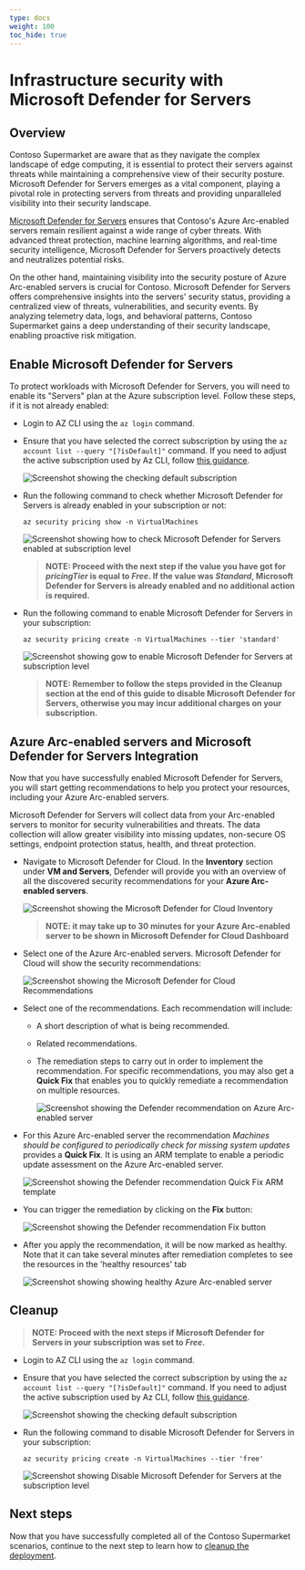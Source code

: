 ```yaml
---
type: docs
weight: 100
toc_hide: true
---
```


# Infrastructure security with Microsoft Defender for Servers

## Overview

Contoso Supermarket are aware that as they navigate the complex landscape of edge computing, it is essential to protect their servers against threats while maintaining a comprehensive view of their security posture. Microsoft Defender for Servers emerges as a vital component, playing a pivotal role in protecting servers from threats and providing unparalleled visibility into their security landscape.

[Microsoft Defender for Servers](https://learn.microsoft.com/azure/defender-for-cloud/plan-defender-for-servers) ensures that Contoso's Azure Arc-enabled servers remain resilient against a wide range of cyber threats. With advanced threat protection, machine learning algorithms, and real-time security intelligence, Microsoft Defender for Servers proactively detects and neutralizes potential risks.

On the other hand, maintaining visibility into the security posture of Azure Arc-enabled servers is crucial for Contoso. Microsoft Defender for Servers offers comprehensive insights into the servers' security status, providing a centralized view of threats, vulnerabilities, and security events. By analyzing telemetry data, logs, and behavioral patterns, Contoso Supermarket gains a deep understanding of their security landscape, enabling proactive risk mitigation.

## Enable Microsoft Defender for Servers

To protect workloads with Microsoft Defender for Servers, you will need to enable its "Servers" plan at the Azure subscription level. Follow these steps, if it is not already enabled:

- Login to AZ CLI using the ```az login``` command.

- Ensure that you have selected the correct subscription by using the ```az account list --query "[?isDefault]"``` command. If you need to adjust the active subscription used by Az CLI, follow [this guidance](https://docs.microsoft.com/cli/azure/manage-azure-subscriptions-azure-cli#change-the-active-subscription).

    ![Screenshot showing the checking default subscription](./img/check_default_subscription.png)

- Run the following command to check whether Microsoft Defender for Servers is already enabled in your subscription or not:

    ```shell
    az security pricing show -n VirtualMachines
    ```

    ![Screenshot showing how to check Microsoft Defender for Servers enabled at subscription level](./img/check_defender_for_servers.png)

    > __NOTE: Proceed with the next step if the value you have got for _pricingTier_ is equal to _Free_. If the value was _Standard_, Microsoft Defender for Servers is already enabled and no additional action is required.__

- Run the following command to enable Microsoft Defender for Servers in your subscription:

    ```shell
    az security pricing create -n VirtualMachines --tier 'standard'
    ```

    ![Screenshot showing gow to enable Microsoft Defender for Servers at subscription level](./img/enable_defender_for_servers.png)

    > __NOTE: Remember to follow the steps provided in the Cleanup section at the end of this guide to disable Microsoft Defender for Servers, otherwise you may incur additional charges on your subscription.__

## Azure Arc-enabled servers and Microsoft Defender for Servers Integration

Now that you have successfully enabled Microsoft Defender for Servers, you will start getting recommendations to help you protect your resources, including your Azure Arc-enabled servers.

Microsoft Defender for Servers will collect data from your Arc-enabled servers to monitor for security vulnerabilities and threats. The data collection will allow greater visibility into missing updates, non-secure OS settings, endpoint protection status, health, and threat protection.

- Navigate to Microsoft Defender for Cloud. In the __Inventory__ section under __VM and Servers__, Defender will provide you with an overview of all the discovered security recommendations for your __Azure Arc-enabled servers__.

    ![Screenshot showing the Microsoft Defender for Cloud Inventory](./img/inventory_defender_for_servers.png)

    > __NOTE: it may take up to 30 minutes for your Azure Arc-enabled server to be shown in Microsoft Defender for Cloud Dashboard__

- Select one of the Azure Arc-enabled servers. Microsoft Defender for Cloud will show the security recommendations:

    ![Screenshot showing the Microsoft Defender for Cloud Recommendations](./img/recommendations_defender_for_servers.png)

- Select one of the recommendations. Each recommendation will include:
  - A short description of what is being recommended.
  - Related recommendations.
  - The remediation steps to carry out in order to implement the recommendation. For specific recommendations, you may also get a __Quick Fix__ that enables you to quickly remediate a recommendation on multiple resources.

    ![Screenshot showing the Defender recommendation on Azure Arc-enabled server](./img/recommendation_arc_server_defender_for_servers.png)

- For this Azure Arc-enabled server the recommendation _Machines should be configured to periodically check for missing system updates_ provides a __Quick Fix__. It is using an ARM template to enable a periodic update assessment on the Azure Arc-enabled server.

    ![Screenshot showing the Defender recommendation Quick Fix ARM template](./img/recommendation_quickfix_defender_for_servers.png)

- You can trigger the remediation by clicking on the __Fix__ button:  

    ![Screenshot showing the Defender recommendation Fix button](./img/recommendation_fixbutton_defender_for_servers.png)

- After you apply the recommendation, it will be now marked as healthy. Note that it can take several minutes after remediation completes to see the resources in the 'healthy resources' tab

    ![Screenshot showing showing healthy Azure Arc-enabled server](./img/recommendation_healthy_defender_for_servers.png)

## Cleanup

> __NOTE: Proceed with the next steps if Microsoft Defender for Servers in your subscription was set to _Free_.__

- Login to AZ CLI using the ```az login``` command.

- Ensure that you have selected the correct subscription by using the ```az account list --query "[?isDefault]"``` command. If you need to adjust the active subscription used by Az CLI, follow [this guidance](https://docs.microsoft.com/cli/azure/manage-azure-subscriptions-azure-cli#change-the-active-subscription).

    ![Screenshot showing the checking default subscription](./img/check_default_subscription.png)

- Run the following command to disable Microsoft Defender for Servers in your subscription:

    ```shell
    az security pricing create -n VirtualMachines --tier 'free'
    ```

    ![Screenshot showing Disable Microsoft Defender for Servers at the subscription level](./img/disable_defender_for_servers.png)

## Next steps

Now that you have successfully completed all of the Contoso Supermarket scenarios, continue to the next step to learn how to [cleanup the deployment](../cleanup/_index.md).
